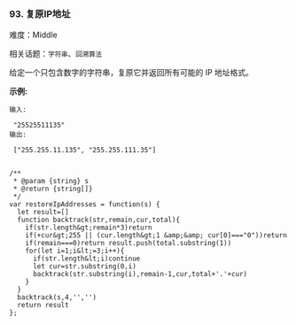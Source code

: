 ### 93. 复原IP地址

难度：Middle

相关话题：`字符串`、`回溯算法`

给定一个只包含数字的字符串，复原它并返回所有可能的 IP 地址格式。



 **示例:** 





```
输入:

 "25525511135"
输出:

 ["255.255.11.135", "255.255.111.35"]


```


```
/**
 * @param {string} s
 * @return {string[]}
 */
var restoreIpAddresses = function(s) {
  let result=[]
  function backtrack(str,remain,cur,total){
    if(str.length&gt;remain*3)return
    if(+cur&gt;255 || (cur.length&gt;1 &amp;&amp; cur[0]==="0"))return
    if(remain===0)return result.push(total.substring(1))
    for(let i=1;i&lt;=3;i++){
      if(str.length&lt;i)continue
      let cur=str.substring(0,i)
      backtrack(str.substring(i),remain-1,cur,total+'.'+cur)
    }
  }
  backtrack(s,4,'','')
  return result
};



```
